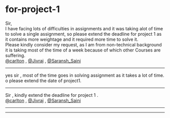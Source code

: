 # for-project-1

Sir,  
I have facing lots of difficulties in assignments and it was taking alot of time to solve a single assignment, so please extend the deadline for project 1 as it contains more weightage and it required more time to solve it.  
Please kindly consider my request, as I am from non-technical background it is taking most of the time of a week because of which other Courses are suffering.  
[@carlton](/u/carlton) , [@Jivraj](/u/jivraj) , [@Saransh\_Saini](/u/saransh_saini)

---

yes sir , most of the time goes in solving assignment as it takes a lot of time. o please extend the date of project1.

---

Sir , kindly extend the deadline for project 1 .  
[@carlton](/u/carlton) , [@Jivraj](/u/jivraj) , [@Saransh\_Saini](/u/saransh_saini)

---

---

